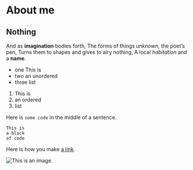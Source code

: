 # About me

## Nothing

And as **imagination** bodies forth,
The forms of things *unknown*, the poet’s pen,
Turns them to shapes and gives to airy nothing,
A local *habitation* and a **name**.

- one This is
- two an unordered
- three list

1. This is
2. an ordered
3. list

Here is `some code` in the middle of a sentence.

```
This is
a block
of code
```

Here is how you make [a link](https://www.wikipedia.org/).

![This is an image.](https://github.com/yihui/xaringan/releases/download/v0.0.2/karl-moustache.jpg)
